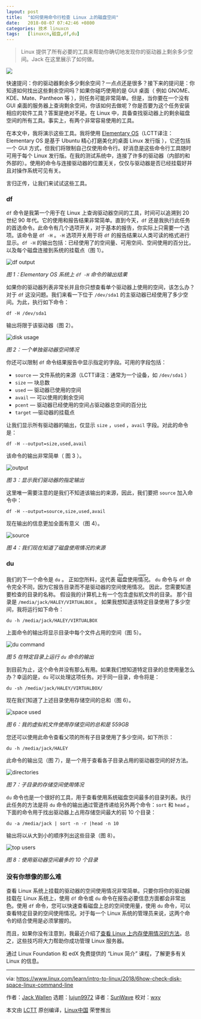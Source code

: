 ```yaml
---
layout: post
title:	"如何使用命令行检查 Linux 上的磁盘空间"
date:	2018-08-07 07:42:46 +0800 
categories:	技术 linuxcn 
tags:	[linuxcn,磁盘,df,du]
---
```




> 
> Linux 提供了所有必要的工具来帮助你确切地发现你的驱动器上剩余多少空间。Jack 在这里展示了如何做。
> 
> 
> 


![](/Asserts/Images/album/201808/07/074249icituayoyn33x5e7.jpg)


快速提问：你的驱动器剩余多少剩余空间？一点点还是很多？接下来的提问是：你知道如何找出这些剩余空间吗？如果你碰巧使用的是 GUI 桌面（ 例如 GNOME、KDE、Mate、Pantheon 等 ），则任务可能非常简单。但是，当你要在一个没有 GUI 桌面的服务器上查询剩余空间，你该如何去做呢？你是否要为这个任务安装相应的软件工具？答案是绝对不是。在 Linux 中，具备查找驱动器上的剩余磁盘空间的所有工具。事实上，有两个非常容易使用的工具。


在本文中，我将演示这些工具。我将使用 [Elementary OS](https://elementary.io/%09)（LCTT译注：Elementary OS 是基于 Ubuntu 精心打磨美化的桌面 Linux 发行版 ），它还包括一个 GUI 方式，但我们将限制自己仅使用命令行。好消息是这些命令行工具随时可用于每个 Linux 发行版。在我的测试系统中，连接了许多的驱动器（内部的和外部的）。使用的命令与连接驱动器的位置无关，仅仅与驱动器是否已经挂载好并且对操作系统可见有关。


言归正传，让我们来试试这些工具。


### df


`df` 命令是我第一个用于在 Linux 上查询驱动器空间的工具，时间可以追溯到 20 世纪 90 年代。它的使用和报告结果非常简单。直到今天，`df` 还是我执行此任务的首选命令。此命令有几个选项开关，对于基本的报告，你实际上只需要一个选项。该命令是 `df -H` 。`-H` 选项开关用于将 `df` 的报告结果以人类可读的格式进行显示。`df -H` 的输出包括：已经使用了的空间量、可用空间、空间使用的百分比，以及每个磁盘连接到系统的挂载点（图 1）。


![df output](/Asserts/Images/album/201808/07/074249o9oyerqysoy914oe.jpg)


*图 1：Elementary OS 系统上 `df -H` 命令的输出结果*


如果你的驱动器列表非常长并且你只想查看单个驱动器上使用的空间，该怎么办？对于 `df` 这没问题。我们来看一下位于 `/dev/sda1` 的主驱动器已经使用了多少空间。为此，执行如下命令：



```
df -H /dev/sda1

```

输出将限于该驱动器（图 2）。


![disk usage](/Asserts/Images/album/201808/07/074250oq63937030t049p9.jpg)


*图 2：一个单独驱动器空间情况*


你还可以限制 `df` 命令结果报告中显示指定的字段。可用的字段包括：


* `source` — 文件系统的来源（LCTT译注：通常为一个设备，如 `/dev/sda1` ）
* `size` — 块总数
* `used` — 驱动器已使用的空间
* `avail` — 可以使用的剩余空间
* `pcent` — 驱动器已经使用的空间占驱动器总空间的百分比
* `target` —驱动器的挂载点


让我们显示所有驱动器的输出，仅显示 `size` ，`used` ，`avail` 字段。对此的命令是：



```
df -H --output=size,used,avail

```

该命令的输出非常简单（ 图 3 ）。


![output](/Asserts/Images/album/201808/07/074250so3huouzdpepudgx.jpg)


*图 3：显示我们驱动器的指定输出*


这里唯一需要注意的是我们不知道该输出的来源，因此，我们要把 `source` 加入命令中：



```
df -H --output=source,size,used,avail

```

现在输出的信息更加全面有意义（图 4）。


![source](/Asserts/Images/album/201808/07/074251qnc2nt33mq3pnw2o.jpg)


*图 4：我们现在知道了磁盘使用情况的来源*


### du


我们的下一个命令是 `du` 。 正如您所料，这代表<ruby> 磁盘使用情况 <rt>  disk usage </rt></ruby>。 `du` 命令与 `df` 命令完全不同，因为它报告目录而不是驱动器的空间使用情况。 因此，您需要知道要检查的目录的名称。 假设我的计算机上有一个包含虚拟机文件的目录。 那个目录是 `/media/jack/HALEY/VIRTUALBOX` 。 如果我想知道该特定目录使用了多少空间，我将运行如下命令：



```
du -h /media/jack/HALEY/VIRTUALBOX

```

上面命令的输出将显示目录中每个文件占用的空间（图 5）。


![du command](/Asserts/Images/album/201808/07/074251doagqsofzetriucu.jpg)


*图 5 在特定目录上运行 `du` 命令的输出*


到目前为止，这个命令并没有那么有用。如果我们想知道特定目录的总使用量怎么办？幸运的是，`du` 可以处理这项任务。对于同一目录，命令将是：



```
du -sh /media/jack/HALEY/VIRTUALBOX/

```

现在我们知道了上述目录使用存储空间的总和（图 6）。


![space used](/Asserts/Images/album/201808/07/074252otrgwoeper8o8ozt.jpg)


*图 6：我的虚拟机文件使用存储空间的总和是 559GB*


您还可以使用此命令查看父项的所有子目录使用了多少空间，如下所示：



```
du -h /media/jack/HALEY

```

此命令的输出见（图 7），是一个用于查看各子目录占用的驱动器空间的好方法。


![directories](/Asserts/Images/album/201808/07/074252bmfasmx3sz6zazzw.jpg)


*图 7：子目录的存储空间使用情况*


`du` 命令也是一个很好的工具，用于查看使用系统磁盘空间最多的目录列表。执行此任务的方法是将 `du` 命令的输出通过管道传递给另外两个命令：`sort` 和 `head` 。下面的命令用于找出驱动器上占用存储空间最大的前 10 个目录：



```
du -a /media/jack | sort -n -r |head -n 10

```

输出将以从大到小的顺序列出这些目录（图 8）。


![top users](/Asserts/Images/album/201808/07/074253x93peqh8589dx3jh.jpg)


*图 8：使用驱动器空间最多的 10 个目录*


### 没有你想像的那么难


查看 Linux 系统上挂载的驱动器的空间使用情况非常简单。只要你将你的驱动器挂载在 Linux 系统上，使用 `df` 命令或 `du` 命令在报告必要信息方面都会非常出色。使用 `df` 命令，您可以快速查看磁盘上总的空间使用量，使用 `du` 命令，可以查看特定目录的空间使用情况。对于每一个 Linux 系统的管理员来说，这两个命令的结合使用是必须掌握的。


而且，如果你没有注意到，我最近介绍了[查看 Linux 上内存使用情况的方法](https://www.linux.com/learn/5-commands-checking-memory-usage-linux%09)。总之，这些技巧将大力帮助你成功管理 Linux 服务器。


通过 Linux Foundation 和 edX 免费提供的 “Linux 简介” 课程，了解更多有关 Linux 的信息。




---


via: <https://www.linux.com/learn/intro-to-linux/2018/6how-check-disk-space-linux-command-line>


作者：[Jack Wallen](https://www.linux.com/users/jlwallen%09) 选题：[lujun9972](https://github.com/lujun9972) 译者：[SunWave](https://github.com/SunWave) 校对：[wxy](https://github.com/wxy)


本文由 [LCTT](https://github.com/LCTT/TranslateProject) 原创编译，[Linux中国](https://linux.cn/) 荣誉推出
